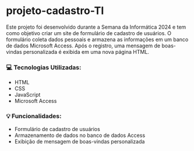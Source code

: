 # projeto-cadastro-TI

  Este projeto foi desenvolvido durante a Semana da Informática 2024 e tem como objetivo criar um site de formulário de cadastro de usuários. O formulário coleta dados pessoais e armazena as informações em um banco de dados Microsoft Access. Após o registro, uma mensagem de boas-vindas personalizada é exibida em uma nova página HTML.

### 💻 Tecnologias Utilizadas:

- HTML
- CSS
- JavaScript
- Microsoft Access

### 💡 Funcionalidades:

- Formulário de cadastro de usuários
- Armazenamento de dados no banco de dados Access
- Exibição de mensagem de boas-vindas personalizada
